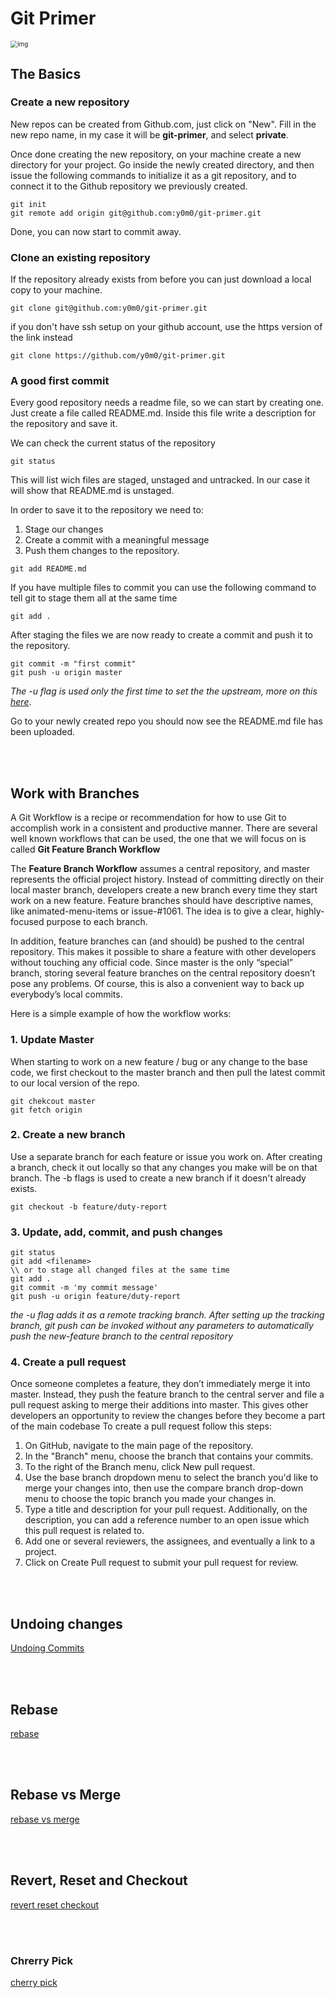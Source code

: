 # Git Primer

<img src="https://imgs.xkcd.com/comics/git.png" alt="img" style="zoom:70%;" />


## The Basics

### Create a new repository

New repos can be created from Github.com, just click on "New".
Fill in the new repo name, in my case it will be **git-primer**, and select **private**.

Once done creating the new repository, on your machine create a new directory for your project.
Go inside the newly created directory, and then issue the following commands to initialize it as a git repository, and to connect it to the Github repository we previously created.

```
git init
git remote add origin git@github.com:y0m0/git-primer.git
```
Done, you can now start to commit away.

### Clone an existing repository

If the repository already exists from before you can just download a local copy to your machine.

```
git clone git@github.com:y0m0/git-primer.git
```
if you don't have ssh setup on your github account, use the https version of the link instead
```
git clone https://github.com/y0m0/git-primer.git
```

### A good first commit

Every good repository needs a readme file, so we can start by creating one.
Just create a file called README.md. Inside this file write a description for the repository and save it.  

We can check the current status of the repository
```
git status
```
This will list wich files are staged, unstaged and untracked.
In our case it will show that README.md is unstaged.

In order to save it to the repository we need to:
1. Stage our changes
2. Create a commit with a meaningful message
3. Push them changes to the repository.

```
git add README.md
```

If you have multiple files to commit you can use the following command to tell git to stage them all at the same time
```
git add .
```

After staging the files we are now ready to create a commit and push it to the repository.
```
git commit -m "first commit"
git push -u origin master
```
*The  -u flag is used only the first time to set the the upstream, more on this [here](https://stackoverflow.com/a/37770744)*.

Go to your newly created repo you should now see the README.md file has been uploaded.

</br>
</br>

## Work with Branches

A Git Workflow is a recipe or recommendation for how to use Git to accomplish work in a consistent and productive manner. There are several well known workflows that can be used, the one that we will focus on is called **Git Feature Branch Workflow**

The **Feature Branch Workflow** assumes a central repository, and master represents the official project history. Instead of committing directly on their local master branch, developers create a new branch every time they start work on a new feature. Feature branches should have descriptive names, like animated-menu-items or issue-#1061. The idea is to give a clear, highly-focused purpose to each branch.


In addition, feature branches can (and should) be pushed to the central repository. This makes it possible to share a feature with other developers without touching any official code. Since master is the only “special” branch, storing several feature branches on the central repository doesn’t pose any problems. Of course, this is also a convenient way to back up everybody’s local commits.

Here is a simple example of how the workflow works:

### 1. Update Master
When starting to work on a new feature / bug or any change to the base code, we first checkout to the master branch and then pull the latest commit to our local version of the repo.
```
git chekcout master
git fetch origin
```
### 2. Create a new branch
Use a separate branch for each feature or issue you work on. After creating a branch, check it out locally so that any changes you make will be on that branch. The -b flags is used to create a new branch if it doesn't already exists.
```
git checkout -b feature/duty-report
```

### 3. Update, add, commit, and push changes
```
git status
git add <filename>
\\ or to stage all changed files at the same time
git add .
git commit -m 'my commit message'
git push -u origin feature/duty-report
```
*the -u flag adds it as a remote tracking branch. After setting up the tracking branch, git push can be invoked without any parameters to automatically push the new-feature branch to the central repository*

### 4. Create a pull request
Once someone completes a feature, they don’t immediately merge it into master. Instead, they push the feature branch to the central server and file a pull request asking to merge their additions into master. This gives other developers an opportunity to review the changes before they become a part of the main codebase
To create a pull request follow this steps:
1. On GitHub, navigate to the main page of the repository.
2. In the "Branch" menu, choose the branch that contains your commits.
3. To the right of the Branch menu, click New pull request.
4. Use the base branch dropdown menu to select the branch you'd like to merge your changes into, then use the compare branch drop-down menu to choose the topic branch you made your changes in.
5. Type a title and description for your pull request. Additionally, on the description, you can add a reference number to an open issue which this pull request is related to. 
6. Add one or several reviewers, the assignees, and eventually a link to a project.
7. Click on Create Pull request to submit your pull request for review.

</br>
</br>

## Undoing changes

[Undoing Commits](https://www.atlassian.com/git/tutorials/undoing-changes)

</br>
</br>

## Rebase

[rebase](https://www.atlassian.com/git/tutorials/rewriting-history/git-rebase)

</br>
</br>

## Rebase vs Merge

[rebase vs merge](https://www.atlassian.com/git/tutorials/merging-vs-rebasing)

</br>
</br>

## Revert, Reset and Checkout

[revert reset checkout](https://www.atlassian.com/git/tutorials/resetting-checking-out-and-reverting)

</br>
</br>

### Chrerry Pick

[cherry pick](https://www.atlassian.com/git/tutorials/cherry-pick)

